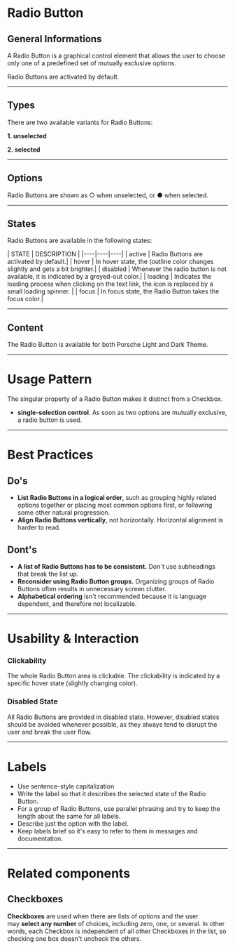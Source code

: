# Radio Button
## General Informations

A Radio Button is a graphical control element that allows the user to choose only one of a predefined set of mutually exclusive options.

Radio Buttons are activated by default.

---

## Types

There are two available variants for Radio Buttons:

**1. unselected**

**2. selected** 

---

## Options

Radio Buttons are shown as ○ when unselected, or ● when selected.

---

## States

Radio Buttons are available in the following states:

| STATE | DESCRIPTION |
|----|----|----|
| active | Radio Buttons are activated by default.|
| hover | In hover state, the (outline color changes slightly and gets a bit brighter.|
| disabled | Whenever the radio button is not available, it is indicated by a greyed-out color.|
| loading | Indicates the loading process when clicking on the text link, the icon is replaced by a small loading spinner. |
| focus | In focus state, the Radio Button takes the focus color.|

---

## Content

The Radio Button is available for both Porsche Light and Dark Theme. 

---

# Usage Pattern

The singular property of a Radio Button makes it distinct from a Checkbox.

- **single-selection control**. As soon as two options are mutually exclusive, a radio button is used.

---

# Best Practices

## Do's

- **List Radio Buttons in a logical order**, such as grouping highly related options together or placing most common options first, or following some other natural progression. 
- **Align Radio Buttons vertically**, not horizontally. Horizontal alignment is harder to read.

## Dont's
- **A list of Radio Buttons has to be consistent.** Don´t use subheadings that break the list up.
- **Reconsider using Radio Button groups.** Organizing groups of Radio Buttons often results in unnecessary screen clutter.
- **Alphabetical ordering** isn't recommended because it is language dependent, and therefore not localizable.

---

# Usability & Interaction

### Clickability

The whole Radio Button area is clickable. The clickability is indicated by a specific hover state (slightly changing color).

### Disabled State

All Radio Buttons are provided in disabled state. However, disabled states should be avoided whenever possible, as they always tend to disrupt the user and break the user flow. 

---

# Labels

- Use sentence-style capitalization
- Write the label so that it describes the selected state of the Radio Button.
- For a group of Radio Buttons, use parallel phrasing and try to keep the length about the same for all labels.
- Describe just the option with the label.
- Keep labels brief so it's easy to refer to them in messages and documentation.

---

# Related components 

## Checkboxes

**Checkboxes** are used when there are lists of options and the user may **select any number** of choices, including zero, one, or several. In other words, each Checkbox is independent of all other Checkboxes in the list, so checking one box doesn't uncheck the others.